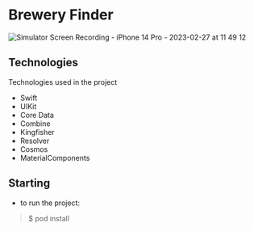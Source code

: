 # Brewery Finder

![Simulator Screen Recording - iPhone 14 Pro - 2023-02-27 at 11 49 12](https://user-images.githubusercontent.com/63628013/221596544-c8d7072f-f2d6-41be-82ca-cb0d2adf71d2.gif)


## Technologies

Technologies used in the project

* Swift
* UIKit
* Core Data
* Combine
* Kingfisher
* Resolver
* Cosmos
* MaterialComponents

## Starting

* to run the project:

> $ pod install
